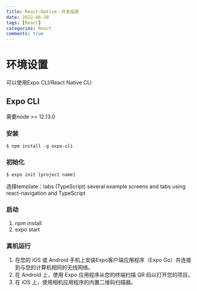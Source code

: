 ```yaml
---
title: React-Native：开发指南
date: 2022-06-28
tags: [React]
categories: React
comments: true
---
```


# 环境设置
可以使用Expo CLI/React Native CLI
## Expo CLI
需要node >= 12.13.0
### 安装
```
$ npm install -g expo-cli
```
### 初始化
```
$ expo init [project name]
```
选择template：tabs (TypeScript)   several example screens and tabs using react-navigation and TypeScript
### 启动
1. npm install
2. expo start

### 真机运行
1. 在您的 iOS 或 Android 手机上安装Expo客户端应用程序（Expo Go）并连接到与您的计算机相同的无线网络。
2. 在 Android 上，使用 Expo 应用程序从您的终端扫描 QR 码以打开您的项目。
3. 在 iOS 上，使用相机应用程序的内置二维码扫描器。
